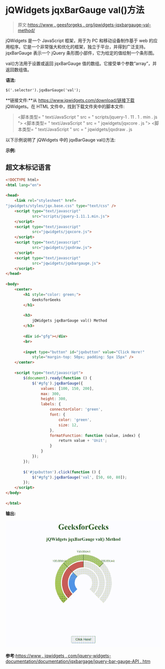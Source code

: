 # jQWidgets jqxBarGauge val()方法

> 原文:[https://www . geesforgeks . org/jqwidgets-jqxbargauge-val-method/](https://www.geeksforgeeks.org/jqwidgets-jqxbargauge-val-method/)

jQWidgets 是一个 JavaScript 框架，用于为 PC 和移动设备制作基于 web 的应用程序。它是一个非常强大和优化的框架，独立于平台，并得到广泛支持。jqxBarGauge 表示一个 jQuery 条形图小部件，它为给定的值绘制一个条形图。

val()方法用于设置或返回 jqxBarGauge 值的数组。它接受单个参数“array”，并返回数组值。

**语法:**

```html
$('.selector').jqxBarGauge('val');
```

**链接文件:**从 https://www.jqwidgets.com/download/链接下载 jQWidgets。在 HTML 文件中，找到下载文件夹中的脚本文件:

> <link rel="”stylesheet”" href="”jqwidgets/styles/jqx.base.css”" type="”text/css”">
> <脚本类型= " text/JavaScript " src = " scripts/jquery-1 . 11 . 1 . min . js "></脚本类型>
> <脚本类型= " text/JavaScript " src = " jqwidgets/jqxcore . js "></脚本类型>
> <脚本类型= " text/JavaScript " src = " jqwidgets/jqxdraw . js

以下示例说明了 jQWidgets 中的 jqxBarGauge val()方法:

**示例:**

## 超文本标记语言

```html
<!DOCTYPE html>
<html lang="en">

<head>
    <link rel="stylesheet" href=
"jqwidgets/styles/jqx.base.css" type="text/css" />
    <script type="text/javascript" 
            src="scripts/jquery-1.11.1.min.js">
    </script>
    <script type="text/javascript" 
            src="jqwidgets/jqxcore.js">
    </script>
    <script type="text/javascript" 
            src="jqwidgets/jqxdraw.js">
    </script>
    <script type="text/javascript" 
            src="jqwidgets/jqxbargauge.js">
    </script>
</head>

<body>
    <center>
        <h1 style="color: green;">
            GeeksforGeeks
        </h1>

        <h3>
            jQWidgets jqxBarGauge val() Method
        </h3>

        <div id="gfg"></div>
        <br>

        <input type="button" id="jqxbutton" value="Click Here!" 
            style="margin-top: 50px; padding: 5px 15px" />
    </center>

    <script type="text/javascript">
        $(document).ready(function () {
            $('#gfg').jqxBarGauge({
                values: [100, 150, 200],
                max: 300,
                height: 300,
                labels: {
                    connectorColor: 'green',
                    font: {
                        color: 'green',
                        size: 12,
                    },
                    formatFunction: function (value, index) {
                        return value + 'Unit';
                    }
                }
            });
        });

        $('#jqxbutton').click(function () {
            $("#gfg").jqxBarGauge('val', [50, 60, 80]);
        });
    </script>
</body>

</html>
```

**输出:**

![](img/a0c634413c0db04fbc2dbe75cfdfcebf.png)

**参考:**[https://www . jqwidgets . com/jquery-widgets-documentation/documentation/jqxbargage/jquery-bar-gauge-API . htm](https://www.jqwidgets.com/jquery-widgets-documentation/documentation/jqxbargauge/jquery-bar-gauge-api.htm)